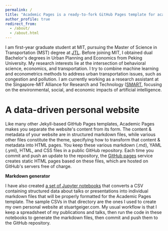 ```yaml
---
permalink: /
title: "Academic Pages is a ready-to-fork GitHub Pages template for academic personal websites"
author_profile: true
redirect_from: 
  - /about/
  - /about.html
---
```

I am first-year graduate student at MIT, pursuing the Master of Science in Transportation (MST) degree at [JTL](https://mobility.mit.edu/). Before joining MIT, I obtained dual Bachelor's degrees in Urban Planning and Economics from Peking University. My research interests lie at the intersection of behavioral science, economics, and transportation. I try to combine machine learning and econometrics methods to address urban transportation issues, such as congestion and pollution. I am currently working as a research assistant at the Singapore-MIT Alliance for Research and Technology ([SMART](https://smart.mit.edu/research/m3s/about-m3s), focusing on the environmental, social, and economic impacts of artificial intelligence.

A data-driven personal website
======
Like many other Jekyll-based GitHub Pages templates, Academic Pages makes you separate the website's content from its form. The content & metadata of your website are in structured markdown files, while various other files constitute the theme, specifying how to transform that content & metadata into HTML pages. You keep these various markdown (.md), YAML (.yml), HTML, and CSS files in a public GitHub repository. Each time you commit and push an update to the repository, the [GitHub pages](https://pages.github.com/) service creates static HTML pages based on these files, which are hosted on GitHub's servers free of charge.

**Markdown generator**

I have also created [a set of Jupyter notebooks](https://github.com/academicpages/academicpages.github.io/tree/master/markdown_generator
) that converts a CSV containing structured data about talks or presentations into individual markdown files that will be properly formatted for the Academic Pages template. The sample CSVs in that directory are the ones I used to create my own personal website at stuartgeiger.com. My usual workflow is that I keep a spreadsheet of my publications and talks, then run the code in these notebooks to generate the markdown files, then commit and push them to the GitHub repository.
